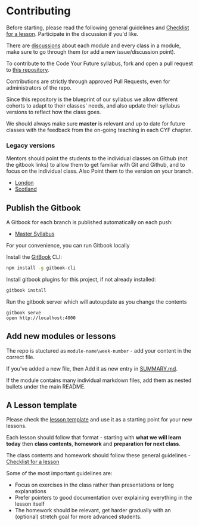 # Contributing

Before starting, please read the following general guidelines and
[Checklist for a lesson](https://github.com/Code-Your-Future/syllabus/issues/9).
Participate in the discussion if you'd like.

There are [discussions](https://github.com/Code-Your-Future/syllabus/issues)
about each module and every class in a module, make sure to go through them (or
add a new issue/discussion point).

To contribute to the Code Your Future syllabus, fork and open a pull request to
[this repository](https://github.com/code-your-future/syllabus).

Contributions are strictly through approved Pull Requests, even for
administrators of the repo.

Since this repository is the blueprint of our syllabus we allow different
cohorts to adapt to their classes' needs, and also update their syllabus
versions to reflect how the class goes.

We should always make sure **master** is relevant and up to date for future
classes with the feedback from the on-going teaching in each CYF chapter.

### Legacy versions

Mentors should point the students to the individual classes on Github (not the
gitbook links) to allow them to get familiar with Git and Github, and to focus
on the individual class. Also Point them to the version on your branch.

* [London](https://code-your-future.github.io/syllabus-london/)
* [Scotland](https://code-your-future.github.io/syllabus-scotland/)

## Publish the Gitbook

A Gitbook for each branch is published automatically on each push:

* [Master Syllabus](https://code-your-future.github.io/syllabus-master/)

For your convenience, you can run Gitbook locally

Install the [GitBook](https://github.com/GitbookIO/gitbook) CLI:

```bash
npm install -g gitbook-cli
```

Install gitbook plugins for this project, if not already installed:

```bash
gitbook install
```

Run the gitbook server which will autoupdate as you change the contents

```
gitbook serve
open http://localhost:4000
```

## Add new modules or lessons

The repo is stuctured as `module-name\week-number` - add your content in the
correct file.

If you've added a new file, then Add it as new entry in
[SUMMARY.md](https://github.com/Code-Your-Future/syllabus/blob/master/SUMMARY.md).

If the module contains many individual markdown files, add them as nested
bullets under the main README.

## A Lesson template

Please check the [lesson template](lesson-template.md) and use it as a starting
point for your new lessons.

Each lesson should follow that format - starting with **what we will learn
today** then **class contents**, **homework** and **preparation for next
class**.

The class contents and homework should follow these general guidelines -
[Checklist for a lesson](https://github.com/Code-Your-Future/syllabus/issues/9)

Some of the most important guidelines are:

* Focus on exercises in the class rather than presentations or long explanations
* Prefer pointers to good documentation over explaining everything in the lesson
  itself
* The homework should be relevant, get harder gradually with an (optional)
  stretch goal for more advanced students.
